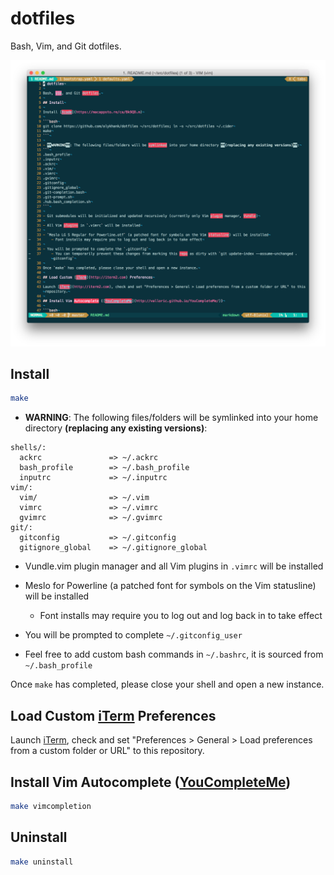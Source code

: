 # dotfiles

Bash, Vim, and Git dotfiles.

![Vim screenshot](img/vim.png)

## Install

```bash
make
```

- **WARNING**: The following files/folders will be symlinked into your home directory **(replacing any existing versions)**:
```
shells/:
  ackrc               => ~/.ackrc
  bash_profile        => ~/.bash_profile
  inputrc             => ~/.inputrc
vim/:
  vim/                => ~/.vim
  vimrc               => ~/.vimrc
  gvimrc              => ~/.gvimrc
git/:
  gitconfig           => ~/.gitconfig
  gitignore_global    => ~/.gitignore_global
```

- Vundle.vim plugin manager and all Vim plugins in `.vimrc` will be installed

- Meslo for Powerline (a patched font for symbols on the Vim statusline) will be installed
    - Font installs may require you to log out and log back in to take effect

- You will be prompted to complete `~/.gitconfig_user`

- Feel free to add custom bash commands in `~/.bashrc`, it is sourced from `~/.bash_profile`

Once `make` has completed, please close your shell and open a new instance.

## Load Custom [iTerm](http://iterm2.com) Preferences

Launch [iTerm](http://iterm2.com), check and set "Preferences > General > Load preferences from a custom folder or URL" to this repository.

## Install Vim Autocomplete ([YouCompleteMe](http://valloric.github.io/YouCompleteMe/))

```bash
make vimcompletion
```

## Uninstall

```bash
make uninstall
```
